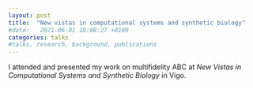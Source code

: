 ```yaml
---
layout: post
title:  "New vistas in computational systems and synthetic biology"
#date:   2021-06-01 18:08:27 +0100
categories: talks
#talks, research, background, publications
---
```


I attended and presented my work on multifidelity ABC at
*New Vistas in Computational Systems and Synthetic Biology* in Vigo.
